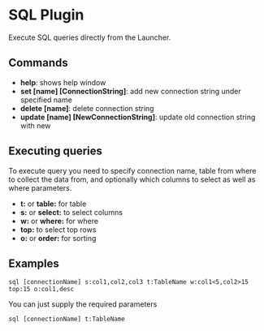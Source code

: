 # SQL Plugin
Execute SQL queries directly from the Launcher.

## Commands
- **help**: shows help window
- **set [name] [ConnectionString]**: add new connection string under specified name
- **delete [name]**: delete connection string
- **update [name] [NewConnectionString]**: update old connection string with new

## Executing queries
To execute query you need to specify connection name, table from where to collect the data from, and optionally which columns to select as well as where parameters.
- **t:** or **table:** for table
- **s:** or **select:** to select columns
- **w:** or **where:** for where
- **top:** to select top rows
- **o:** or **order:** for sorting

## Examples
```text
sql [connectionName] s:col1,col2,col3 t:TableName w:col1<5,col2>15 top:15 o:col1,desc
```

You can just supply the required parameters
```text
sql [connectionName] t:TableName
```